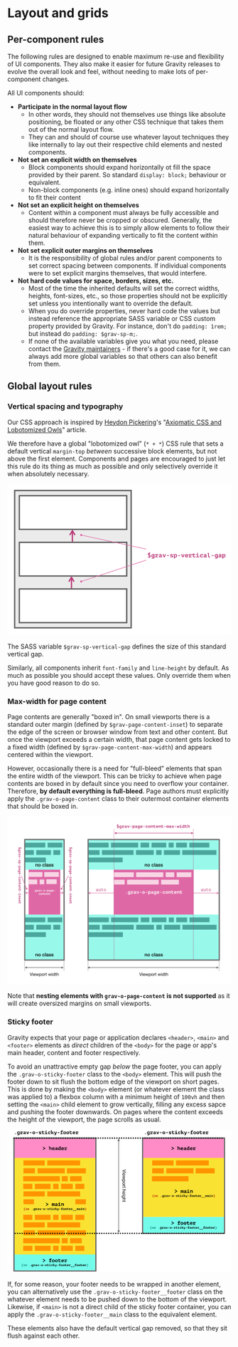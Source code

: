 # Layout and grids

## Per-component rules
The following rules are designed to enable maximum re-use and flexibility of UI components. They also make it easier for future Gravity releases to evolve the overall look and feel, without needing to make lots of per-component changes.

All UI components should:

* **Participate in the normal layout flow**
    * In other words, they should not themselves use things like absolute positioning, be floated or any other CSS technique that takes them out of the normal layout flow.
    * They can and should of course use whatever layout techniques they like internally to lay out their respective child elements and nested components.
* **Not set an explicit width on themselves**
    * Block components should expand horizontally ot fill the space provided by their parent. So standard `display: block;` behaviour or equivalent.
    * Non-block components (e.g. inline ones) should expand horizontally to fit their content
* **Not set an explicit height on themselves**
    * Content within a component must always be fully accessible and should therefore never be cropped or obscured. Generally, the easiest way to achieve this is to simply allow elements to follow their natural behaviour of expanding vertically to fit the content within them.
* **Not set explicit outer margins on themselves**
    * It is the responsibility of global rules and/or parent components to set correct spacing between components. If individual components were to set explicit margins themselves, that would interfere.
* **Not hard code values for space, borders, sizes, etc.**
    * Most of the time the inherited defaults will set the correct widths, heights, font-sizes, etc., so those properties should not be explicitly set unless you intentionally want to override the default.
    * When you do override properties, never hard code the values but instead reference the appropriate SASS variable or CSS custom property provided by Gravity. For instance, don't do `padding: 1rem;` but instead do `padding: $grav-sp-m;`.
    * If none of the available variables give you what you need, please contact the [Gravity maintainers](https://github.com/orgs/buildit/teams/gravity-maintainers) - if there's a good case for it, we can always add more global variables so that others can also benefit from them.
    


## Global layout rules
### Vertical spacing and typography
Our CSS approach is inspired by [Heydon Pickering](http://www.heydonworks.com/)'s "[Axiomatic CSS and Lobotomized Owls](https://alistapart.com/article/axiomatic-css-and-lobotomized-owls)" article.

We therefore have a global "lobotomized owl" (`* + *`) CSS rule that sets a default vertical `margin-top` _between_ successive block elements, but not above the first element. Components and pages are encouraged to just let this rule do its thing as much as possible and only selectively override it when absolutely necessary.

![Diagram showing the vertical gap between successive block elements](./layout-vertical-gap.png)

The SASS variable `$grav-sp-vertical-gap` defines the size of this standard vertical gap.

Similarly, all components inherit `font-family` and `line-height` by default. As much as possible you should accept these values. Only override them when you have good reason to do so.


### Max-width for page content
Page contents are generally "boxed in". On small viewports there is a standard outer margin (defined by `$grav-page-content-inset`) to separate the edge of the screen or browser window from text and other content. But once the viewport exceeds a certain width, that page content gets locked to a fixed width (defined by `$grav-page-content-max-width`) and appears centered within the viewport.

However, occasionally there is a need for "full-bleed" elements that span the entire width of the viewport. This can be tricky to achieve when page contents are boxed in by default since you need to overflow your container. Therefore, **by default everything is full-bleed**. Page authors must explicitly apply the `.grav-o-page-content` class to their outermost container elements that should be boxed in.

![Diagram visualising the effect of the grav-o-page-content class on narrow and wide viewports](./layout-page-content.png)

Note that **nesting elements with `grav-o-page-content` is not supported** as it will create oversized margins on small viewports.


### Sticky footer
Gravity expects that your page or application declares `<header>`, `<main>` and `<footer>` elements as _direct_ children of the `<body>` for the page or app's main header, content and footer respectively.

To avoid an unattractive empty gap _below_ the page footer, you can apply the `.grav-o-sticky-footer` class to the `<body>` element. This will push the footer down to sit flush the bottom edge of the viewport on short pages. This is done by making the `<body>` element (or whatever element the class was applied to) a flexbox column with a minimum height of `100vh` and then setting the `<main>` child element to grow vertically, filling any excess sapce and pushing the footer downwards. On pages where the content exceeds the height of the viewport, the page scrolls as usual.

![Diagram to illustrate the sticky footer positioning on tall and short pages](./layout-sticky-footer.png)

If, for some reason, your footer needs to be wrapped in another element, you can alternatively use the `.grav-o-sticky-footer__footer` class on the whatever element needs to be pushed down to the bottom of the viewport. Likewise, if `<main>` is not a direct child of the sticky footer container, you can apply the `.grav-o-sticky-footer__main` class to the equivalent element.

These elements also have the default vertical gap removed, so that they sit flush against each other.
